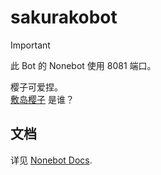 # sakurakobot

> [!Important]  
> 此 Bot 的 Nonebot 使用 8081 端口。

樱子可爱捏。  
[敷岛樱子](https://mzh.moegirl.org.cn/%E6%95%B7%E5%B2%9B%E6%A8%B1%E5%AD%90) 是谁？

## 文档

详见 [Nonebot Docs](https://nonebot.dev/).
